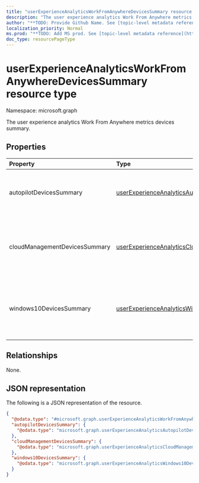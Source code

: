 ```yaml
---
title: "userExperienceAnalyticsWorkFromAnywhereDevicesSummary resource type"
description: "The user experience analytics Work From Anywhere metrics devices summary."
author: "**TODO: Provide Github Name. See [topic-level metadata reference](https://msgo.azurewebsites.net/add/document/guidelines/metadata.html#topic-level-metadata)**"
localization_priority: Normal
ms.prod: "**TODO: Add MS prod. See [topic-level metadata reference](https://msgo.azurewebsites.net/add/document/guidelines/metadata.html#topic-level-metadata)**"
doc_type: resourcePageType
---
```


# userExperienceAnalyticsWorkFromAnywhereDevicesSummary resource type

Namespace: microsoft.graph



The user experience analytics Work From Anywhere metrics devices summary.

## Properties
|Property|Type|Description|
|:---|:---|:---|
|autopilotDevicesSummary|[userExperienceAnalyticsAutopilotDevicesSummary](../resources/userexperienceanalyticsautopilotdevicessummary.md)|The value of work from anywhere autopilot devices summary.|
|cloudManagementDevicesSummary|[userExperienceAnalyticsCloudManagementDevicesSummary](../resources/userexperienceanalyticscloudmanagementdevicessummary.md)|The user experience work from anywhere Cloud management devices summary.|
|windows10DevicesSummary|[userExperienceAnalyticsWindows10DevicesSummary](../resources/userexperienceanalyticswindows10devicessummary.md)|The user experience analytics work from anywhere Windows 10 devices summary.|

## Relationships
None.

## JSON representation
The following is a JSON representation of the resource.
<!-- {
  "blockType": "resource",
  "@odata.type": "microsoft.graph.userExperienceAnalyticsWorkFromAnywhereDevicesSummary"
}
-->
``` json
{
  "@odata.type": "#microsoft.graph.userExperienceAnalyticsWorkFromAnywhereDevicesSummary",
  "autopilotDevicesSummary": {
    "@odata.type": "microsoft.graph.userExperienceAnalyticsAutopilotDevicesSummary"
  },
  "cloudManagementDevicesSummary": {
    "@odata.type": "microsoft.graph.userExperienceAnalyticsCloudManagementDevicesSummary"
  },
  "windows10DevicesSummary": {
    "@odata.type": "microsoft.graph.userExperienceAnalyticsWindows10DevicesSummary"
  }
}
```

